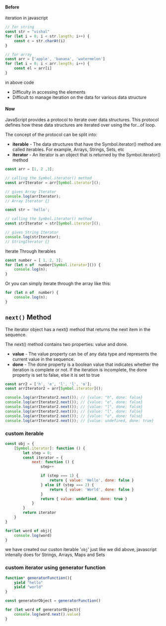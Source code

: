 #### Before
iteration in javascript

```js
// for string
const str = "vishal"
for (let i = 0; i < str.langth; i++) {
    const c = str.charAt(i)
}

// for array
const arr = ['apple', 'banana', 'watermelon']
for (let i = 0; i < arr.length; i++) {
    const el = arr[i]
}
```

in above code
- Difficulty in accessing the elements
- Difficult to manage iteration on the data for various data structure

#### Now
JavaScript provides a protocol to iterate over data structures.
This protocol defines how these data structures are iterated over using the for...of loop.

The concept of the protocol can be split into:
- **iterable** - The data structures that have the Symbol.iterator() method are called iterables. For example, Arrays, Strings, Sets, etc
- **iterator** - An iterator is an object that is returned by the Symbol.iterator() method

```js
const arr = [1, 2 ,3];

// calling the Symbol.iterator() method
const arrIterator = arr[Symbol.iterator]();

// gives Array Iterator
console.log(arrIterator);
// Array Iterator {}
```

```js
const str = 'hello';

// calling the Symbol.iterator() method
const strIterator = str[Symbol.iterator]();

// gives String Iterator
console.log(strIterator);
// StringIterator {}
```

Iterate Through Iterables

```js
const number = [ 1, 2, 3];
for (let n of  number[Symbol.iterator]()) {
    console.log(n);
}
```

Or you can simply iterate through the array like this:

```js
for (let n of  number) {
    console.log(n);
}
```

## `next()` Method
The iterator object has a next() method that returns the next item in the sequence.

The next() method contains two properties: value and done.
- **value** - The value property can be of any data type and represents the current value in the sequence.
- **done** - The done property is a boolean value that indicates whether the iteration is complete or not. If the iteration is incomplete, the done property is set to false, else it is set to true

```js
const arr2 = ['h', 'e', 'l', 'l', 'o'];
const arrIterator2 = arr[Symbol.iterator]();

console.log(arrIterator2.next()); // {value: "h", done: false}
console.log(arrIterator2.next()); // {value: "e", done: false}
console.log(arrIterator2.next()); // {value: "l", done: false}
console.log(arrIterator2.next()); // {value: "l", done: false}
console.log(arrIterator2.next()); // {value: "o", done: false}
console.log(arrIterator2.next()); // {value: undefined, done: true}
```

### custom iterable

```js
const obj = {
    [Symbol.iterator]: function () {
        let step = 0;
        const iterator = {
            next: function () {
                step++

                if (step === 1) {
                    return { value: 'Hello', done: false }
                } else if (step === 2) {
                    return { value: 'World', done: false }
                }
                return { value: undefined, done: true }
            }
        }
        return iterator
    }
}

for(let word of obj){
    console.log(word)
}
```

we have created our custon iterable '`obj`'
just like we did above, javascript intenally does for Strings, Arrays, Maps and Sets

### custom iterator using generator function

```js
function* generatorFunction(){
    yield "hello"
    yield "world"
}

const generatorObject = generatorFunction()

for (let word of generatorObject){
    console.log(word.next().value)
}
```